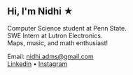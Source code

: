 Hi, I'm Nidhi ★
---
Computer Science student at Penn State.\
SWE Intern at Lutron Electronics.\
Maps, music, and math enthusiast!

Email: nidhi.adms@gmail.com\
[Linkedin](https://www.linkedin.com/in/nidhiswamy) •
[Instagram](https://www.instagram.com/nidhiswamyy/)
